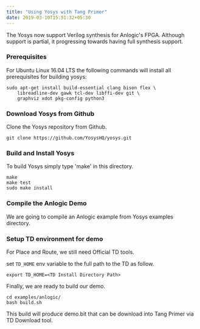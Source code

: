 ```yaml
---
title: "Using Yosys with Tang Primer"
date: 2019-03-10T15:51:32+05:30
---
```


The Yosys now support Verilog synthesis for Anlogic's FPGA. Although support is partial, it progressing towards having full synthesis support.

### Prerequisites

For Ubuntu Linux 16.04 LTS the following commands will install all prerequisites for building yosys:

```
sudo apt-get install build-essential clang bison flex \
	libreadline-dev gawk tcl-dev libffi-dev git \
	graphviz xdot pkg-config python3
```

### Download Yosys from Github

Clone the Yosys repository from Github.

```
git clone https://github.com/YosysHQ/yosys.git
```

### Build and Install Yosys

To build Yosys simply type 'make' in this directory.

```
make
make test
sudo make install
```

### Compile the Anlogic Demo

We are going to compile an Anlogic example from Yosys examples directory.

### Setup TD environment for demo

For Place and Route, we still need Official TD tools.

set `TD_HOME` env variable to the full path to the TD <TD Install Directory> as follow.

```
export TD_HOME=<TD Install Directory Path>
```

Finally, we are ready to build our demo.

```
cd examples/anlogic/
bash build.sh
```
This build will produce demo.bit that can be download into Tang Primer via TD Download tool.
